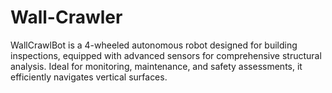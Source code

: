 # Wall-Crawler
WallCrawlBot is a 4-wheeled autonomous robot designed for building inspections, equipped with advanced sensors for comprehensive structural analysis. Ideal for monitoring, maintenance, and safety assessments, it efficiently navigates vertical surfaces.
